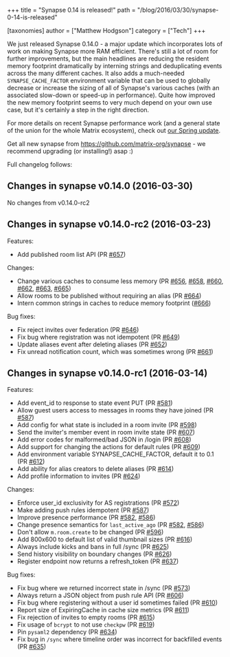 +++
title = "Synapse 0.14 is released!"
path = "/blog/2016/03/30/synapse-0-14-is-released"

[taxonomies]
author = ["Matthew Hodgson"]
category = ["Tech"]
+++

We just released Synapse 0.14.0 - a major update which incorporates lots of work on making Synapse more RAM efficient. There's still a lot of room for further improvements, but the main headlines are reducing the resident memory footprint dramatically by interning strings and deduplicating events across the many different caches. It also adds a much-needed <code>SYNAPSE_CACHE_FACTOR</code> environment variable that can be used to globally decrease or increase the sizing of all of Synapse's various caches (with an associated slow-down or speed-up in performance). Quite how improved the new memory footprint seems to very much depend on your own use case, but it's certainly a step in the right direction.

For more details on recent Synapse performance work (and a general state of the union for the whole Matrix ecosystem), check out <a href="/blog/2016/03/26/the-matrix-spring-special/">our Spring update</a>.

Get all new synapse from <a href="https://github.com/matrix-org/synapse">https://github.com/matrix-org/synapse</a> - we recommend upgrading (or installing!) asap :)

Full changelog follows:

<div class="markdown-body">

## Changes in synapse v0.14.0 (2016-03-30)

No changes from v0.14.0-rc2

## Changes in synapse v0.14.0-rc2 (2016-03-23)

Features:
<ul>
	<li>Add published room list API (PR <a class="issue-link js-issue-link" href="https://github.com/matrix-org/synapse/pull/657" data-url="https://github.com/matrix-org/synapse/issues/657" data-id="142376806" data-error-text="Failed to load issue title" data-permission-text="Issue title is private">#657</a>)</li>
</ul>
Changes:
<ul>
	<li>Change various caches to consume less memory (PR <a class="issue-link js-issue-link" href="https://github.com/matrix-org/synapse/pull/656" data-url="https://github.com/matrix-org/synapse/issues/656" data-id="141883503" data-error-text="Failed to load issue title" data-permission-text="Issue title is private">#656</a>, <a class="issue-link js-issue-link" href="https://github.com/matrix-org/synapse/pull/658" data-url="https://github.com/matrix-org/synapse/issues/658" data-id="142428334" data-error-text="Failed to load issue title" data-permission-text="Issue title is private">#658</a>, <a class="issue-link js-issue-link" href="https://github.com/matrix-org/synapse/pull/660" data-url="https://github.com/matrix-org/synapse/issues/660" data-id="142630190" data-error-text="Failed to load issue title" data-permission-text="Issue title is private">#660</a>, <a class="issue-link js-issue-link" href="https://github.com/matrix-org/synapse/pull/662" data-url="https://github.com/matrix-org/synapse/issues/662" data-id="142908266" data-error-text="Failed to load issue title" data-permission-text="Issue title is private">#662</a>, <a class="issue-link js-issue-link" href="https://github.com/matrix-org/synapse/pull/663" data-url="https://github.com/matrix-org/synapse/issues/663" data-id="142922725" data-error-text="Failed to load issue title" data-permission-text="Issue title is private">#663</a>, <a class="issue-link js-issue-link" href="https://github.com/matrix-org/synapse/pull/665" data-url="https://github.com/matrix-org/synapse/issues/665" data-id="142938097" data-error-text="Failed to load issue title" data-permission-text="Issue title is private">#665</a>)</li>
	<li>Allow rooms to be published without requiring an alias (PR <a class="issue-link js-issue-link" href="https://github.com/matrix-org/synapse/pull/664" data-url="https://github.com/matrix-org/synapse/issues/664" data-id="142929970" data-error-text="Failed to load issue title" data-permission-text="Issue title is private">#664</a>)</li>
	<li>Intern common strings in caches to reduce memory footprint (<a class="issue-link js-issue-link" href="https://github.com/matrix-org/synapse/pull/666" data-url="https://github.com/matrix-org/synapse/issues/666" data-id="143009852" data-error-text="Failed to load issue title" data-permission-text="Issue title is private">#666</a>)</li>
</ul>
Bug fixes:
<ul>
	<li>Fix reject invites over federation (PR <a class="issue-link js-issue-link" title="Persist rejection of invites over federation" href="https://github.com/matrix-org/synapse/pull/646" data-id="140973458" data-error-text="Failed to load issue title" data-permission-text="Issue title is private">#646</a>)</li>
	<li>Fix bug where registration was not idempotent (PR <a class="issue-link js-issue-link" href="https://github.com/matrix-org/synapse/pull/649" data-url="https://github.com/matrix-org/synapse/issues/649" data-id="141252178" data-error-text="Failed to load issue title" data-permission-text="Issue title is private">#649</a>)</li>
	<li>Update aliases event after deleting aliases (PR <a class="issue-link js-issue-link" title="Update aliases event after deletion" href="https://github.com/matrix-org/synapse/pull/652" data-id="141592232" data-error-text="Failed to load issue title" data-permission-text="Issue title is private">#652</a>)</li>
	<li>Fix unread notification count, which was sometimes wrong (PR <a class="issue-link js-issue-link" href="https://github.com/matrix-org/synapse/pull/661" data-url="https://github.com/matrix-org/synapse/issues/661" data-id="142657556" data-error-text="Failed to load issue title" data-permission-text="Issue title is private">#661</a>)</li>
</ul>

## Changes in synapse v0.14.0-rc1 (2016-03-14)

Features:
<ul>
	<li>Add event_id to response to state event PUT (PR <a class="issue-link js-issue-link" title="client/v1/room: include event_id in response to state event PUT" href="https://github.com/matrix-org/synapse/pull/581" data-id="134248706" data-error-text="Failed to load issue title" data-permission-text="Issue title is private">#581</a>)</li>
	<li>Allow guest users access to messages in rooms they have joined (PR <a class="issue-link js-issue-link" href="https://github.com/matrix-org/synapse/pull/587" data-url="https://github.com/matrix-org/synapse/issues/587" data-id="134846121" data-error-text="Failed to load issue title" data-permission-text="Issue title is private">#587</a>)</li>
	<li>Add config for what state is included in a room invite (PR <a class="issue-link js-issue-link" href="https://github.com/matrix-org/synapse/pull/598" data-url="https://github.com/matrix-org/synapse/issues/598" data-id="135736142" data-error-text="Failed to load issue title" data-permission-text="Issue title is private">#598</a>)</li>
	<li>Send the inviter's member event in room invite state (PR <a class="issue-link js-issue-link" href="https://github.com/matrix-org/synapse/pull/607" data-url="https://github.com/matrix-org/synapse/issues/607" data-id="136466943" data-error-text="Failed to load issue title" data-permission-text="Issue title is private">#607</a>)</li>
	<li>Add error codes for malformed/bad JSON in /login (PR <a class="issue-link js-issue-link" href="https://github.com/matrix-org/synapse/pull/608" data-url="https://github.com/matrix-org/synapse/issues/608" data-id="136642285" data-error-text="Failed to load issue title" data-permission-text="Issue title is private">#608</a>)</li>
	<li>Add support for changing the actions for default rules (PR <a class="issue-link js-issue-link" href="https://github.com/matrix-org/synapse/pull/609" data-url="https://github.com/matrix-org/synapse/issues/609" data-id="136680904" data-error-text="Failed to load issue title" data-permission-text="Issue title is private">#609</a>)</li>
	<li>Add environment variable SYNAPSE_CACHE_FACTOR, default it to 0.1 (PR <a class="issue-link js-issue-link" href="https://github.com/matrix-org/synapse/pull/612" data-url="https://github.com/matrix-org/synapse/issues/612" data-id="137568719" data-error-text="Failed to load issue title" data-permission-text="Issue title is private">#612</a>)</li>
	<li>Add ability for alias creators to delete aliases (PR <a class="issue-link js-issue-link" href="https://github.com/matrix-org/synapse/pull/614" data-url="https://github.com/matrix-org/synapse/issues/614" data-id="137594003" data-error-text="Failed to load issue title" data-permission-text="Issue title is private">#614</a>)</li>
	<li>Add profile information to invites (PR <a class="issue-link js-issue-link" href="https://github.com/matrix-org/synapse/pull/624" data-url="https://github.com/matrix-org/synapse/issues/624" data-id="138490446" data-error-text="Failed to load issue title" data-permission-text="Issue title is private">#624</a>)</li>
</ul>
Changes:
<ul>
	<li>Enforce user_id exclusivity for AS registrations (PR <a class="issue-link js-issue-link" href="https://github.com/matrix-org/synapse/pull/572" data-url="https://github.com/matrix-org/synapse/issues/572" data-id="133037977" data-error-text="Failed to load issue title" data-permission-text="Issue title is private">#572</a>)</li>
	<li>Make adding push rules idempotent (PR <a class="issue-link js-issue-link" href="https://github.com/matrix-org/synapse/pull/587" data-url="https://github.com/matrix-org/synapse/issues/587" data-id="134846121" data-error-text="Failed to load issue title" data-permission-text="Issue title is private">#587</a>)</li>
	<li>Improve presence performance (PR <a class="issue-link js-issue-link" href="https://github.com/matrix-org/synapse/pull/582" data-url="https://github.com/matrix-org/synapse/issues/582" data-id="134315572" data-error-text="Failed to load issue title" data-permission-text="Issue title is private">#582</a>, <a class="issue-link js-issue-link" href="https://github.com/matrix-org/synapse/pull/586" data-url="https://github.com/matrix-org/synapse/issues/586" data-id="134829627" data-error-text="Failed to load issue title" data-permission-text="Issue title is private">#586</a>)</li>
	<li>Change presence semantics for <code>last_active_ago</code> (PR <a class="issue-link js-issue-link" href="https://github.com/matrix-org/synapse/pull/582" data-url="https://github.com/matrix-org/synapse/issues/582" data-id="134315572" data-error-text="Failed to load issue title" data-permission-text="Issue title is private">#582</a>, <a class="issue-link js-issue-link" href="https://github.com/matrix-org/synapse/pull/586" data-url="https://github.com/matrix-org/synapse/issues/586" data-id="134829627" data-error-text="Failed to load issue title" data-permission-text="Issue title is private">#586</a>)</li>
	<li>Don't allow <code>m.room.create</code> to be changed (PR <a class="issue-link js-issue-link" href="https://github.com/matrix-org/synapse/pull/596" data-url="https://github.com/matrix-org/synapse/issues/596" data-id="135558604" data-error-text="Failed to load issue title" data-permission-text="Issue title is private">#596</a>)</li>
	<li>Add 800x600 to default list of valid thumbnail sizes (PR <a class="issue-link js-issue-link" href="https://github.com/matrix-org/synapse/pull/616" data-url="https://github.com/matrix-org/synapse/issues/616" data-id="137914530" data-error-text="Failed to load issue title" data-permission-text="Issue title is private">#616</a>)</li>
	<li>Always include kicks and bans in full /sync (PR <a class="issue-link js-issue-link" href="https://github.com/matrix-org/synapse/pull/625" data-url="https://github.com/matrix-org/synapse/issues/625" data-id="138502688" data-error-text="Failed to load issue title" data-permission-text="Issue title is private">#625</a>)</li>
	<li>Send history visibility on boundary changes (PR <a class="issue-link js-issue-link" href="https://github.com/matrix-org/synapse/pull/626" data-url="https://github.com/matrix-org/synapse/issues/626" data-id="138524888" data-error-text="Failed to load issue title" data-permission-text="Issue title is private">#626</a>)</li>
	<li>Register endpoint now returns a refresh_token (PR <a class="issue-link js-issue-link" href="https://github.com/matrix-org/synapse/pull/637" data-url="https://github.com/matrix-org/synapse/issues/637" data-id="139811456" data-error-text="Failed to load issue title" data-permission-text="Issue title is private">#637</a>)</li>
</ul>
Bug fixes:
<ul>
	<li>Fix bug where we returned incorrect state in /sync (PR <a class="issue-link js-issue-link" href="https://github.com/matrix-org/synapse/pull/573" data-url="https://github.com/matrix-org/synapse/issues/573" data-id="133215098" data-error-text="Failed to load issue title" data-permission-text="Issue title is private">#573</a>)</li>
	<li>Always return a JSON object from push rule API (PR <a class="issue-link js-issue-link" href="https://github.com/matrix-org/synapse/pull/606" data-url="https://github.com/matrix-org/synapse/issues/606" data-id="136392145" data-error-text="Failed to load issue title" data-permission-text="Issue title is private">#606</a>)</li>
	<li>Fix bug where registering without a user id sometimes failed (PR <a class="issue-link js-issue-link" href="https://github.com/matrix-org/synapse/pull/610" data-url="https://github.com/matrix-org/synapse/issues/610" data-id="137394765" data-error-text="Failed to load issue title" data-permission-text="Issue title is private">#610</a>)</li>
	<li>Report size of ExpiringCache in cache size metrics (PR <a class="issue-link js-issue-link" href="https://github.com/matrix-org/synapse/pull/611" data-url="https://github.com/matrix-org/synapse/issues/611" data-id="137537841" data-error-text="Failed to load issue title" data-permission-text="Issue title is private">#611</a>)</li>
	<li>Fix rejection of invites to empty rooms (PR <a class="issue-link js-issue-link" href="https://github.com/matrix-org/synapse/pull/615" data-url="https://github.com/matrix-org/synapse/issues/615" data-id="137638777" data-error-text="Failed to load issue title" data-permission-text="Issue title is private">#615</a>)</li>
	<li>Fix usage of <code>bcrypt</code> to not use <code>checkpw</code> (PR <a class="issue-link js-issue-link" href="https://github.com/matrix-org/synapse/pull/619" data-url="https://github.com/matrix-org/synapse/issues/619" data-id="137949188" data-error-text="Failed to load issue title" data-permission-text="Issue title is private">#619</a>)</li>
	<li>Pin <code>pysaml2</code> dependency (PR <a class="issue-link js-issue-link" href="https://github.com/matrix-org/synapse/pull/634" data-url="https://github.com/matrix-org/synapse/issues/634" data-id="139556355" data-error-text="Failed to load issue title" data-permission-text="Issue title is private">#634</a>)</li>
	<li>Fix bug in <code>/sync</code> where timeline order was incorrect for backfilled events (PR <a class="issue-link js-issue-link" href="https://github.com/matrix-org/synapse/pull/635" data-url="https://github.com/matrix-org/synapse/issues/635" data-id="139635294" data-error-text="Failed to load issue title" data-permission-text="Issue title is private">#635</a>)</li>
</ul>
</div>
